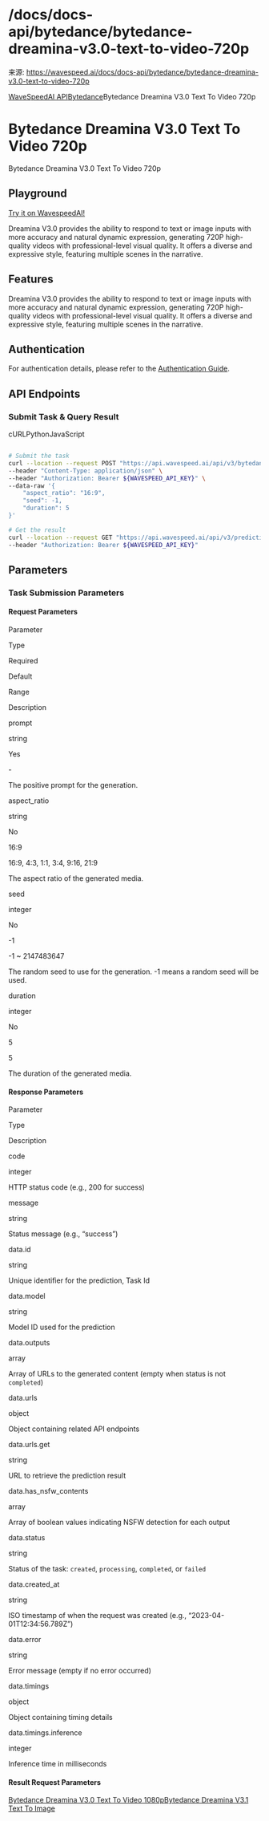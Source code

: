 # /docs/docs-api/bytedance/bytedance-dreamina-v3.0-text-to-video-720p

来源: https://wavespeed.ai/docs/docs-api/bytedance/bytedance-dreamina-v3.0-text-to-video-720p

[WaveSpeedAI API](/docs/docs-api/webhooks "WaveSpeedAI API")[Bytedance](/docs/docs-api/bytedance/bytedance-avatar-omni-human "Bytedance")Bytedance Dreamina V3.0 Text To Video 720p

# Bytedance Dreamina V3.0 Text To Video 720p

Bytedance Dreamina V3.0 Text To Video 720p

## Playground[](#playground)

[Try it on WavespeedAI!](https://wavespeed.ai/models/bytedance/dreamina-v3.0/text-to-video-720p)

Dreamina V3.0 provides the ability to respond to text or image inputs with more accuracy and natural dynamic expression, generating 720P high-quality videos with professional-level visual quality. It offers a diverse and expressive style, featuring multiple scenes in the narrative.

## Features[](#features)

Dreamina V3.0 provides the ability to respond to text or image inputs with more accuracy and natural dynamic expression, generating 720P high-quality videos with professional-level visual quality. It offers a diverse and expressive style, featuring multiple scenes in the narrative.

## Authentication[](#authentication)

For authentication details, please refer to the [Authentication Guide](/docs/docs-authentication).

## API Endpoints[](#api-endpoints)

### Submit Task & Query Result[](#submit-task--query-result)

cURLPythonJavaScript

```bash

# Submit the task
curl --location --request POST "https://api.wavespeed.ai/api/v3/bytedance/dreamina-v3.0/text-to-video-720p" \
--header "Content-Type: application/json" \
--header "Authorization: Bearer ${WAVESPEED_API_KEY}" \
--data-raw '{
    "aspect_ratio": "16:9",
    "seed": -1,
    "duration": 5
}'

# Get the result
curl --location --request GET "https://api.wavespeed.ai/api/v3/predictions/${requestId}/result" \
--header "Authorization: Bearer ${WAVESPEED_API_KEY}"
```

## Parameters[](#parameters)

### Task Submission Parameters[](#task-submission-parameters)

#### Request Parameters[](#request-parameters)

Parameter

Type

Required

Default

Range

Description

prompt

string

Yes

\-

The positive prompt for the generation.

aspect\_ratio

string

No

16:9

16:9, 4:3, 1:1, 3:4, 9:16, 21:9

The aspect ratio of the generated media.

seed

integer

No

\-1

\-1 ~ 2147483647

The random seed to use for the generation. -1 means a random seed will be used.

duration

integer

No

5

5

The duration of the generated media.

#### Response Parameters[](#response-parameters)

Parameter

Type

Description

code

integer

HTTP status code (e.g., 200 for success)

message

string

Status message (e.g., “success”)

data.id

string

Unique identifier for the prediction, Task Id

data.model

string

Model ID used for the prediction

data.outputs

array

Array of URLs to the generated content (empty when status is not `completed`)

data.urls

object

Object containing related API endpoints

data.urls.get

string

URL to retrieve the prediction result

data.has\_nsfw\_contents

array

Array of boolean values indicating NSFW detection for each output

data.status

string

Status of the task: `created`, `processing`, `completed`, or `failed`

data.created\_at

string

ISO timestamp of when the request was created (e.g., “2023-04-01T12:34:56.789Z”)

data.error

string

Error message (empty if no error occurred)

data.timings

object

Object containing timing details

data.timings.inference

integer

Inference time in milliseconds

#### Result Request Parameters[](#result-request-parameters)

[Bytedance Dreamina V3.0 Text To Video 1080p](/docs/docs-api/bytedance/bytedance-dreamina-v3.0-text-to-video-1080p "Bytedance Dreamina V3.0 Text To Video 1080p")[Bytedance Dreamina V3.1 Text To Image](/docs/docs-api/bytedance/bytedance-dreamina-v3.1-text-to-image "Bytedance Dreamina V3.1 Text To Image")